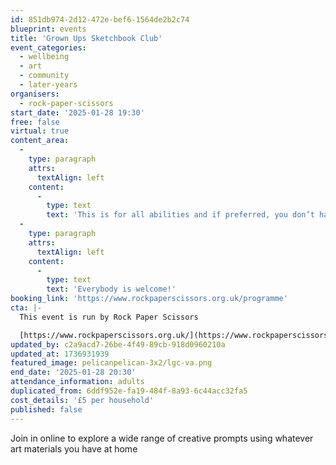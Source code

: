 ```yaml
---
id: 851db974-2d12-472e-bef6-1564de2b2c74
blueprint: events
title: 'Grown Ups Sketchbook Club'
event_categories:
  - wellbeing
  - art
  - community
  - later-years
organisers:
  - rock-paper-scissors
start_date: '2025-01-28 19:30'
free: false
virtual: true
content_area:
  -
    type: paragraph
    attrs:
      textAlign: left
    content:
      -
        type: text
        text: 'This is for all abilities and if preferred, you don’t have to be visible or contribute in any way if you choose. '
  -
    type: paragraph
    attrs:
      textAlign: left
    content:
      -
        type: text
        text: 'Everybody is welcome!'
booking_link: 'https://www.rockpaperscissors.org.uk/programme'
cta: |-
  This event is run by Rock Paper Scissors

  [https://www.rockpaperscissors.org.uk/](https://www.rockpaperscissors.org.uk/)
updated_by: c2a9acd7-26be-4f49-89cb-918d0960210a
updated_at: 1736931939
featured_image: pelicanpelican-3x2/lgc-va.png
end_date: '2025-01-28 20:30'
attendance_information: adults
duplicated_from: 6ddf952e-fa19-484f-8a93-6c44acc32fa5
cost_details: '£5 per household'
published: false
---
```

Join in online to explore a wide range of creative prompts using whatever art materials you have at home